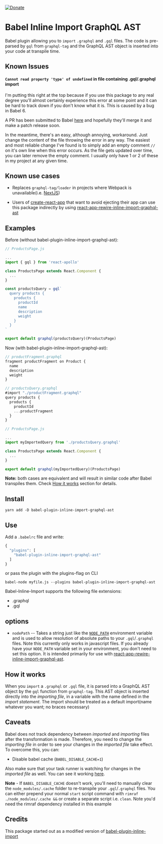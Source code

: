 [![Donate](https://img.shields.io/badge/Donate-PayPal-green.svg)](https://www.paypal.com/cgi-bin/webscr?cmd=_s-xclick&hosted_button_id=3AYURHRU7PMCL)

# Babel Inline Import GraphQL AST

Babel plugin allowing you to `import` `.graphql` and `.gql` files. The code is pre-parsed by `gql` from `graphql-tag` and the GraphQL AST object is inserted into your code at transpile time.

## Known Issues

#### `Cannot read property 'type' of undefined` in file containing .gql/.graphql import

I'm putting this right at the top because if you use this package to any real degree you'll almost certainly experience this error at some point and it can be hard to track down if you don't know what it is. This is caused by a bug in Babel 6.

A PR has been submitted to Babel [here](https://github.com/babel/babel/pull/7205) and hopefully they'll merge it and make a patch release soon.

In the meantime, there's an easy, although annoying, workaround. Just change the content of the file throwing the error in any way. The easiest and most reliable change I've found is to simply add an empty comment `//` on it's own line when this error occurs. As the file gets updated over time, you can later remove the empty comment. I usually only have 1 or 2 of these in my project at any given time.

## Known use cases

* Replaces `graphql-tag/loader` in projects where Webpack is unavailable(i.e. [NextJS](https://github.com/zeit/next.js/))

* Users of [create-react-app](https://github.com/facebook/create-react-app/) that want to avoid ejecting their app can use this package indirectly by using [react-app-rewire-inline-import-graphql-ast](https://github.com/detrohutt/react-app-rewire-inline-import-graphql-ast)

## Examples

Before (without babel-plugin-inline-import-graphql-ast):

```javascript
// ProductsPage.js

...
import { gql } from 'react-apollo'

class ProductsPage extends React.Component {
  ...
}

const productsQuery = gql`
  query products {
    products {
      productId
      name
      description
      weight
    }
  }
`

export default graphql(productsQuery)(ProductsPage)
```

Now (with babel-plugin-inline-import-graphql-ast):

```javascript
// productFragment.graphql
fragment productFragment on Product {
  name
  description
  weight
}

// productsQuery.graphql
#import "./productFragment.graphql"
query products {
  products {
    productId
    ...productFragment
  }
}

// ProductsPage.js

...
import myImportedQuery from './productsQuery.graphql'

class ProductsPage extends React.Component {
  ...
}

export default graphql(myImportedQuery)(ProductsPage)
```

**Note:** both cases are equivalent and will result in similar code after Babel transpiles them. Check [How it works](#how-it-works) section for details.

## Install

```
yarn add -D babel-plugin-inline-import-graphql-ast
```

## Use

Add a `.babelrc` file and write:

```javascript
{
  "plugins": [
    "babel-plugin-inline-import-graphql-ast"
  ]
}
```

or pass the plugin with the plugins-flag on CLI

```
babel-node myfile.js --plugins babel-plugin-inline-import-graphql-ast
```

Babel-Inline-Import supports the following file extensions:

* .graphql
* .gql

## options

* `nodePath` -- Takes a string just like the [`NODE_PATH`](https://nodejs.org/api/modules.html#modules_loading_from_the_global_folders) environment variable and is used to allow resolution of absolute paths to your `.gql`/`.graphql` files. Note this currently only works in javascript files. If you already have your `NODE_PATH` variable set in your environment, you don't need to set this option. It is intended primarily for use with [react-app-rewire-inline-import-graphql-ast](https://github.com/detrohutt/react-app-rewire-inline-import-graphql-ast).

## How it works

When you `import` a `.graphql` or `.gql` file, it is parsed into a GraphQL AST object by the `gql` function from `graphql-tag`. This AST object is inserted directly into the _importing file_, in a variable with the name defined in the _import statement_. The import should be treated as a default import(name whatever you want; no braces necessary)

## Caveats

Babel does not track dependency between _imported_ and _importing_ files after the transformation is made. Therefore, you need to change the _importing file_ in order to see your changes in the _imported file_ take effect. To overcome this, you can:

* Disable babel cache (`BABEL_DISABLE_CACHE=1`)

Also make sure that your task runner is watching for changes in the _imported file_ as well. You can see it working [here](https://github.com/Quadric/perfect-graphql-starter/blob/master/nodemon.json).

**Note** - If `BABEL_DISABLE_CACHE` doesn't work, you'll need to manually clear the `node_modules/.cache` folder to re-transpile your `.gql`/`.graphql` files. You can either prepend your normal `start` script command with `rimraf ./node_modules/.cache &&` or create a separate script i.e. `clean`. Note you'd need the rimraf dependency installed in this example

## Credits

This package started out as a modified version of [babel-plugin-inline-import](https://www.npmjs.com/package/babel-plugin-inline-import)
